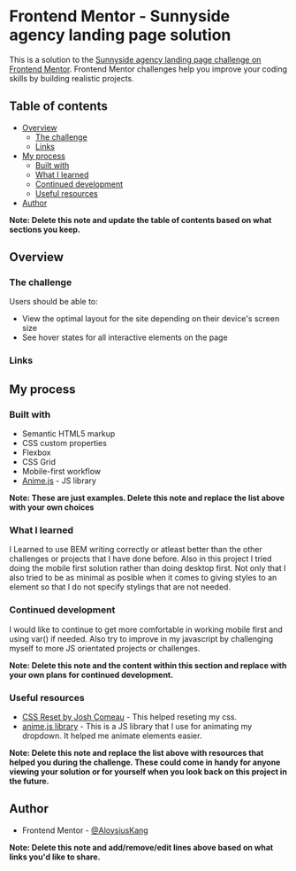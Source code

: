 # Frontend Mentor - Sunnyside agency landing page solution

This is a solution to the [Sunnyside agency landing page challenge on Frontend Mentor](https://www.frontendmentor.io/challenges/sunnyside-agency-landing-page-7yVs3B6ef). Frontend Mentor challenges help you improve your coding skills by building realistic projects.

## Table of contents

- [Overview](#overview)
  - [The challenge](#the-challenge)
  - [Links](#links)
- [My process](#my-process)
  - [Built with](#built-with)
  - [What I learned](#what-i-learned)
  - [Continued development](#continued-development)
  - [Useful resources](#useful-resources)
- [Author](#author)

**Note: Delete this note and update the table of contents based on what sections you keep.**

## Overview

### The challenge

Users should be able to:

- View the optimal layout for the site depending on their device's screen size
- See hover states for all interactive elements on the page

### Links

<!-- - Solution URL: [Add solution URL here](https://your-solution-url.com) -->
<!-- - Live Site URL: [Add live site URL here](https://your-live-site-url.com) -->

## My process

### Built with

- Semantic HTML5 markup
- CSS custom properties
- Flexbox
- CSS Grid
- Mobile-first workflow
- [Anime.js](https://animejs.com/) - JS library

**Note: These are just examples. Delete this note and replace the list above with your own choices**

### What I learned
I Learned to use BEM writing correctly or atleast better than the other challenges or projects that I have done before. Also in this project I tried doing the mobile first solution rather than doing desktop first. Not only that I also tried to be as minimal as posible when it comes to giving styles to an element so that I do not specify stylings that are not needed.

### Continued development
I would like to continue to get more comfortable in working mobile first and using var() if needed. Also try to improve in my javascript by challenging myself to more JS orientated projects or challenges.

**Note: Delete this note and the content within this section and replace with your own plans for continued development.**

### Useful resources

- [CSS Reset by Josh Comeau](https://www.joshwcomeau.com/css/custom-css-reset/) - This helped reseting my css.
- [anime.js library](https://animejs.com/) - This is a JS library that I use for animating my dropdown. It helped me animate elements easier.

**Note: Delete this note and replace the list above with resources that helped you during the challenge. These could come in handy for anyone viewing your solution or for yourself when you look back on this project in the future.**

## Author
- Frontend Mentor - [@AloysiusKang](https://www.frontendmentor.io/profile/AloysiusKang)

**Note: Delete this note and add/remove/edit lines above based on what links you'd like to share.**
